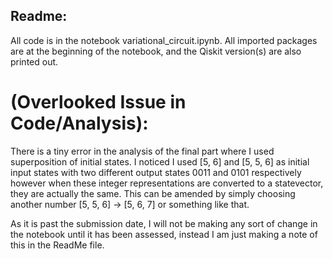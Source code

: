 ## Readme:

All code is in the notebook variational_circuit.ipynb. All imported packages are at the beginning of the notebook, and the Qiskit version(s) are also printed out.

# (Overlooked Issue in Code/Analysis):

There is a tiny error in the analysis of the final part where I used superposition of initial states. I noticed I used [5, 6] and [5, 5, 6] as initial input states with two different output states 0011 and 0101 respectively however when these integer representations are converted to a statevector, they are actually the same. This can be amended by simply choosing another number [5, 5, 6] -> [5, 6, 7] or something like that.

As it is past the submission date, I will not be making any sort of change in the notebook until it has been assessed, instead I am just making a note of this in the ReadMe file. 